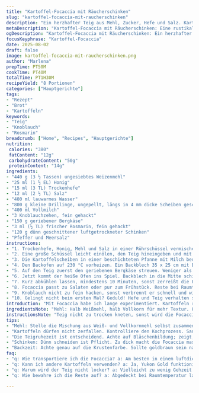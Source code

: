 ```yaml
---
title: "Kartoffel-Focaccia mit Räucherschinken"
slug: "kartoffel-focaccia-mit-raucherschinken"
description: "Ein herzhafter Teig aus Mehl, Zucker, Hefe und Salz. Kartoffeln in Milch fast gar gekocht, gewürzt mit Knoblauch und Rosmarin. Überzogen mit kräftigem Bergkäse und feinem Räucherschinken. Gebacken bis die Kruste goldbraun ist, der Duft von Kräutern durch die Küche zieht. Teiglocker, nicht zu kompakt, die Kartoffeln sachte bissfest. Einfach, robust, mit einer unerwarteten Note durch Bergkäse statt Cheddar. Leicht abgewandelt mit Vollkornmehl und Honig für Tiefe. Zeit und Arbeit perfekt aufeinander abgestimmt für einen besonderen Genuss. Klassiker trifft auf persönliche Entdeckung, kein schnelles Gebäck, sondern sorgfältige Handarbeit und Geduld."
metaDescription: "Kartoffel-Focaccia mit Räucherschinken: Eine rustikale Focaccia, angereichert mit Kartoffeln, Käse und feinem Schinken. Krustig und aromatisch."
ogDescription: "Kartoffel-Focaccia mit Räucherschinken: Ein herzhafter Genuss für alle Gelegenheiten. Probier die perfekte Balance aus Aromen."
focusKeyphrase: "Kartoffel-Focaccia"
date: 2025-08-02
draft: false
image: kartoffel-focaccia-mit-raucherschinken.png
author: "Marlena"
prepTime: PT50M
cookTime: PT40M
totalTime: PT1H30M
recipeYield: "8 Portionen"
categories: ["Hauptgerichte"]
tags:
- "Rezept"
- "Brot"
- "Kartoffeln"
keywords:
- "Teig"
- "Knoblauch"
- "Rosmarin"
breadcrumb: ["Home", "Recipes", "Hauptgerichte"]
nutrition: 
 calories: "380"
 fatContent: "12g"
 carbohydrateContent: "50g"
 proteinContent: "14g"
ingredients:
- "440 g (3 ½ Tassen) ungesiebtes Weizenmehl"
- "25 ml (1 ½ EL) Honig"
- "15 ml (3 TL) Trockenhefe"
- "12 ml (2 ½ TL) Salz"
- "480 ml lauwarmes Wasser"
- "800 g kleine Drillinge, ungepellt, längs in 4 mm dicke Scheiben geschnitten"
- "400 ml Vollmilch"
- "3 Knoblauchzehen, fein gehackt"
- "150 g geriebener Bergkäse"
- "3 ml (½ TL) frischer Rosmarin, fein gehackt"
- "120 g dünn geschnittener luftgetrockneter Schinken"
- "Pfeffer und Meersalz"
instructions:
- "1. Trockenhefe, Honig, Mehl und Salz in einer Rührschüssel vermischen. Das lauwarme Wasser langsam hinzufügen und alles mit einem Holzlöffel in eine klebrige, aber formbare Masse verwandeln. Zuerst rührt es schwer, aber dann wird der Teig geschmeidig. Ich knete von Hand oder mit dem Knethaken in der Küchenmaschine etwa 6–7 Minuten bis der Teig elastisch erscheint, leicht glänzt und an den Fingern fast nicht mehr klebt."
- "2. Eine große Schüssel leicht einölen, den Teig hineingeben und mit einem feuchten Tuch bedecken. An einem warmen Ort mindestens 90 Minuten ruhen lassen. Der Teig soll nicht einfach aufgehen, er soll sprunghaft sein und sichtbar größer werden, Bläschen zeigen. Nicht zu spät dazwischen gucken, sonst fällt er zusammen."
- "3. Die Kartoffelscheiben in einer beschichteten Pfanne mit Milch bedecken, aufkochen, sofort die Hitze reduzieren. Zugedeckt sanft köcheln lassen, dabei öfter mit dem Holzlöffel vorsichtig umrühren, um Anbrennen zu vermeiden. Nach ungefähr 12–15 Minuten auf Leichtbiss prüfen. Kartoffeln sollten weich umspült von Milch sein, nicht matschig. Mit Salz und frisch gemahlenem schwarzem Pfeffer würzen, Knoblauch untermengen, Hitze ausdrehen und beiseite stellen."
- "4. Den Backofen auf 230 °C vorheizen. Ein Backblech 35 x 25 cm mit Backpapier auslegen und leicht mit Olivenöl bestreichen – nicht sparen, damit der Teig nicht klebt. Den gegangenen Teig aus der Schüssel streichen, leicht bemehlt ausrollen und gleichmäßig auf das Blech legen. Die Fingerdruck-Testmethode funktioniert gut: Sanfte Löcher hinein drücken, sie sollen sichtbar bleiben und nicht sofort zusammenfallen."
- "5. Auf den Teig zuerst den geriebenen Bergkäse streuen. Weniger als gedacht, sonst läuft es aus. Die Kartoffeln vorsichtig abtropfen lassen, aber nicht zu trocken, etwas Milch darf bleiben. Dann die Kartoffelscheiben flach aber dicht verteilen, dabei den Knoblauch nicht vergessen. Zum Schluss den frisch gehackten Rosmarin über die Oberfläche streuen, grob mit Meersalz würzen und noch etwas Pfeffer drüberreiben."
- "6. Jetzt kommt der heiße Ofen ins Spiel. Backblech in die Mitte schieben. Nach circa 28–33 Minuten sollte die Kruste goldbraun sein, die Ränder knusprig, die Kartoffeln leicht gebräunt, eine duftende Mischung aus Käse und Kräutern durch die Luft. Sobald das passiert, den luftgetrockneten Schinken dünn darauf verteilen – gut entfalten lassen, er darf durch die Resthitze leicht warm werden, nicht austrocknen. Noch eine weitere Minute drin lassen, dann rausnehmen."
- "7. Kurz abkühlen lassen, mindestens 10 Minuten, sonst zerreißt die Focaccia beim Schneiden. Die Konsistenz sollte weich aus der Mitte kommen, außen rau und einladend. Wer keine Drillinge hat, kann auch Yukon Gold nehmen, geht ähnlich gut. Statt Bergkäse funktioniert auch gereifter Emmentaler oder Gruyère, gibt eine nussige Note. Vollkornmehl bringt mehr Biss, dafür etwas mehr Wasser einplanen."
- "8. Focaccia passt zu Salaten oder pur zum Frühstück. Reste bei Raumtemperatur abdecken, schmeckt auch kalt gut. Hefe-Teige reagieren oft empfindlich auf Temperatur und Zeit. Lieber etwas länger gehen lassen als zu kurz. Wenn der Teig zu klebrig bleibt, Finger leicht ölen statt Mehl nehmen, sonst wird die Kruste zu trocken."
- "9. Knoblauch nicht zu fein hacken, sonst verbrennt er schnell und wird bitter. Lieber grob, verteilt sich besser und gibt mehr Aroma. Milch bringt einen weichen Geschmack, Wasser geht auch, aber dann wässriger. Fettige Räucherschinken-Scheiben nicht zu dick, sonst dominieren sie. Ich nutze gern dünn geschnittenen Serrano, das ergänzt das Gericht etwas anders – passt wunderbar."
- "10. Gelingt nicht beim ersten Mal? Geduld! Hefe und Teig verhalten sich je nach Luftfeuchtigkeit anders. Gutes Werkstück erkennt man auch am Klang beim Klopfen auf die Unterseite: hohl, nicht zu weich. Knusprig soll sie sein, aber nicht hart. Ein Riss im Rand muss nicht schlecht sein, liefert Charakter."
introduction: "Mit Focaccia habe ich lange experimentiert. Kartoffeln rein, warum nicht? Habe den Teig oft zu nass gemacht, dann klebte die Hülle – kein Spaß. Die Kombination mit Milch statt nur Wasser gibt Tiefe, süßlich und sämig. Bei der Hefe lieber sparsam, zu viel treibt Gasbläschen, Risse in der Kruste. Fingerprobe sagt mehr als Uhrzeit. Käse ist entscheidend: Bergkäse ist mein persönlicher Favorit, zugkräftig und würzig. Knoblauch, der nicht verbrennt, das ist Kunst. Mit Rosmarin riecht die Küche nach Sommer, das macht Appetit. Weniger Cheddar, die letzte Version hat endlich diese Balance. Schinken? Dünn, sonst wird es mastig. Backofen vorheizen voll durch, Teig braucht Hitze zum Aufgehen und Farbe. Geduld, in der Ruhe liegt die Kraft."
ingredientsNote: "Mehl: Halb Weißmehl, halb Vollkorn für mehr Textur. Honig ersetzt Zucker, bringt einen anderen Geschmack, macht gleichzeitig die Hefe glücklich. Hefe: Trockenhefe, keine frisch, leichter zu kontrollieren. Kartoffeln: Kleine Sorten, weil größere zu viel Wasser ziehen. Milch nicht ganz fettarm, nimmt Geschmack besser an. Knoblauch grob gehackt, verbrennt seltener und verteilt Aroma besser. Bergkäse statt Cheddar, intensiv aber nicht zu scharf. Rosmarin frisch, getrocknet verliert zu viel Aroma, lieber frisch vom Bund. Geräucherter Schinken: statt Smoked Meat luftgetrocknet, dadurch weniger Fett, mehr Charakter, leichter zu schneiden."
instructionsNote: "Teig nicht zu trocken kneten, sonst wird die Focaccia zäh. Die Gehzeit unbedingt einhalten oder verlängern, sieht man an Blasenbildung. Kartoffeln in Milch kochen sanft, nicht zu heiß, sonst zerfallen sie schnell. Knoblauch früh zum Kartoffelgemisch geben, damit Aroma sich voll entfaltet. Teig auf Backblech gleichmäßig ausrollen und mit Fingern kleine Mulden eindrücken, das ist typisch für Focaccia und verhindert dass der Belag verrutscht. Beim Backen auf Farbe achten, Dampf im Ofen vermeidet harte Kruste, kann durch eine Schale Wasser auf dem Boden erzeugt werden. Schinken kurz vor Ende dazugeben, sonst wird er trocken. Nach dem Backen mindestens 10 Minuten ruhen lassen, sonst krümelt alles. Das Rezept erlaubt Variationen: Kräuter je nach Saison, Käse je nach Vorrat. Wichtig: nicht hetzen."
tips:
- "Mehl: Stelle die Mischung aus Weiß- und Vollkornmehl selbst zusammen; bringt mehr Textur. Zu trocken? Fingerspitzen leicht ölen."
- "Kartoffeln dürfen nicht zerfallen. Kontrolliere den Kochprozess. Sanft rühren ist wichtig, um Anbrennen zu vermeiden. Lass die Kartoffeln in der Milch."
- "Die Teigruhezeit ist entscheidend. Achte auf Bläschenbildung; zeigt, dass der Teig gut aufgeht. Darauf warten lohnt sich."
- "Schinken: Dünn schneiden ist Pflicht. Zu dick macht die Focaccia mastig. Serrano oder Prosciutto ist auch gut."
- "Backzeit: Achte genau auf die Krustenfarbe. Sollte goldbraun sein nach etwa 30 Minuten. Dampf im Ofen sorgt für die richtige Kruste."
faq:
- "q: Wie transportiere ich die Focaccia? a: Am besten in einem luftdichten Behälter. Oben mit Tuch abdecken. Sanft wärmen beim Servieren."
- "q: Kann ich andere Kartoffeln verwenden? a: Ja, Yukon Gold funktioniert ähnlich. Sie behalten die Form besser als größere Sorten."
- "q: Warum wird der Teig nicht locker? a: Vielleicht zu wenig Gehzeit. Bläschendecke nicht zu früh öffnen. Zu warm ist auch ein Problem."
- "q: Wie bewahre ich die Reste auf? a: Abgedeckt bei Raumtemperatur lagern. Reste halten sich gut bis zwei Tage. Kalt schmeckt es auch."

---
```

